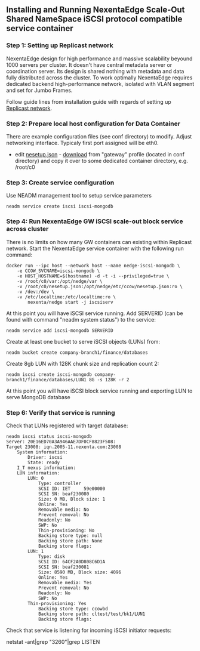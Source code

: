## Installing and Running NexentaEdge Scale-Out Shared NameSpace iSCSI protocol compatible service container

### Step 1: Setting up Replicast network
NexentaEdge design for high performance and massive scalability beyound 1000 servers per cluster. It doesn't have central metadata server or coordination server. Its design is shared nothing with metadata and data fully distributed across the cluster. To work optimally NexentaEdge requires dedicated backend high-performance network, isolated with VLAN segment and set for Jumbo Frames.

Follow guide lines from installation guide with regards of setting up [Replicast network](https://github.com/Nexenta/edge-dev/blob/master/INSTALL.md#step-1-setting-up-replicast-network).

### Step 2: Prepare local host configuration for Data Container
There are example configuration files (see conf directory) to modify. Adjust networking interface. Typicaly first port assigned will be eth0.

* edit [nesetup.json](https://github.com/Nexenta/nedge-dev/blob/master/conf/gateway/nesetup.json) - [download](https://raw.githubusercontent.com/Nexenta/nedge-dev/master/conf/gateway/nesetup.json) from "gateway" profile (located in conf directory) and copy it over to some dedicated container directory, e.g. /root/c0

### Step 3: Create service configuration
Use NEADM management tool to setup service parameters
```
neadm service create iscsi iscsi-mongodb
```

### Step 4: Run NexentaEdge GW iSCSI scale-out block service across cluster
There is no limits on how many GW containers can existing within Replicast network. Start the NexentaEdge service container with the following run command:
```
docker run --ipc host --network host --name nedge-iscsi-mongodb \
	-e CCOW_SVCNAME=iscsi-mongodb \
	-e HOST_HOSTNAME=$(hostname) -d -t -i --privileged=true \
	-v /root/c0/var:/opt/nedge/var \
	-v /root/c0/nesetup.json:/opt/nedge/etc/ccow/nesetup.json:ro \
	-v /dev:/dev \
	-v /etc/localtime:/etc/localtime:ro \
        nexenta/nedge start -j iscsiserv
```

At this point you will have iSCSI service running. Add SERVERID (can be found with command "neadm system status") to the service:

```
neadm service add iscsi-mongodb SERVERID
```

Create at least one bucket to serve iSCSI objects (LUNs) from:

```
neadm bucket create company-branch1/finance/databases
```

Create 8gb LUN with 128K chunk size and replication count 2:

```
neadm iscsi create iscsi-mongodb company-branch1/finance/databases/LUN1 8G -s 128K -r 2
```

At this point you will have iSCSI block service running and exporting LUN to serve MongoDB database

### Step 6: Verify that service is running

Check that LUNs registered with target database:

```
neadm iscsi status iscsi-mongodb
Server: 20E16ED70A3A946AAE7DF0CF8823F508:
Target 23008: iqn.2005-11.nexenta.com:23008
    System information:
        Driver: iscsi
        State: ready
    I_T nexus information:
    LUN information:
        LUN: 0
            Type: controller
            SCSI ID: IET     59e00000
            SCSI SN: beaf230080
            Size: 0 MB, Block size: 1
            Online: Yes
            Removable media: No
            Prevent removal: No
            Readonly: No
            SWP: No
            Thin-provisioning: No
            Backing store type: null
            Backing store path: None
            Backing store flags:
        LUN: 1
            Type: disk
            SCSI ID: 64CF2A0D808C6D1A
            SCSI SN: beaf230081
            Size: 8590 MB, Block size: 4096
            Online: Yes
            Removable media: Yes
            Prevent removal: No
            Readonly: No
            SWP: No
	    Thin-provisioning: Yes
            Backing store type: ccowbd
            Backing store path: cltest/test/bk1/LUN1
            Backing store flags:
```

Check that service is listening for incoming iSCSI initiator requests:

netstat -ant|grep "3260"|grep LISTEN
